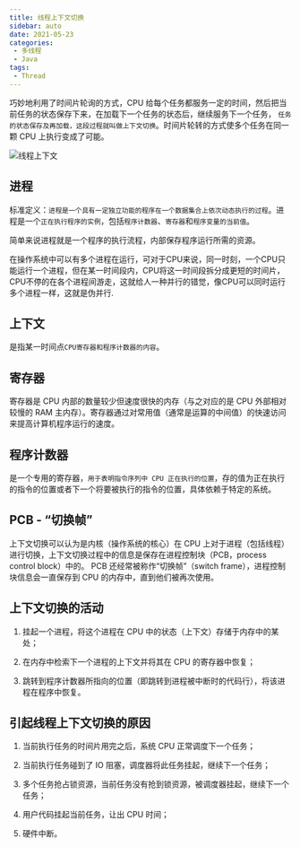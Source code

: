 ```yaml
---
title: 线程上下文切换
sidebar: auto
date: 2021-05-23
categories:
 - 多线程
 - Java
tags:
 - Thread
---
```


巧妙地利用了时间片轮询的方式，CPU 给每个任务都服务一定的时间，然后把当前任务的状态保存下来，在加载下一个任务的状态后，继续服务下一个任务，
`任务的状态保存及再加载，这段过程就叫做上下文切换`。时间片轮转的方式使多个任务在同一颗 CPU 上执行变成了可能。

<img :src="$withBase('/img/java/thread/线程上下文.png')" alt="线程上下文">

## 进程

标准定义：`进程是一个具有一定独立功能的程序在一个数据集合上依次动态执行的过程`。进程是一个`正在执行程序的实例`，包括`程序计数器`、`寄存器`和`程序变量的当前值`。

简单来说进程就是一个程序的执行流程，内部保存程序运行所需的资源。

在操作系统中可以有多个进程在运行，可对于CPU来说，同一时刻，一个CPU只能运行一个进程，但在某一时间段内，CPU将这一时间段拆分成更短的时间片，CPU不停的在各个进程间游走，这就给人一种并行的错觉，像CPU可以同时运行多个进程一样，这就是伪并行.

## 上下文

是指某一时间点`CPU寄存器和程序计数器的内容`。

## 寄存器

寄存器是 CPU 内部的数量较少但速度很快的内存（与之对应的是 CPU 外部相对较慢的 RAM 主内存）。寄存器通过对常用值（通常是运算的中间值）的快速访问来提高计算机程序运行的速度。

## 程序计数器

是一个专用的寄存器，`用于表明指令序列中 CPU 正在执行的位置`，存的值为正在执行的指令的位置或者下一个将要被执行的指令的位置，具体依赖于特定的系统。

## PCB - “切换帧”

上下文切换可以认为是内核（操作系统的核心）在 CPU 上对于进程（包括线程）进行切换，上下文切换过程中的信息是保存在进程控制块（PCB，process control block）中的。
PCB 还经常被称作“切换帧”（switch frame），进程控制块信息会一直保存到 CPU 的内存中，直到他们被再次使用。

## 上下文切换的活动

1. 挂起一个进程，将这个进程在 CPU 中的状态（上下文）存储于内存中的某处；

2. 在内存中检索下一个进程的上下文并将其在 CPU 的寄存器中恢复；

3. 跳转到程序计数器所指向的位置（即跳转到进程被中断时的代码行），将该进程在程序中恢复。

## 引起线程上下文切换的原因

1. 当前执行任务的时间片用完之后，系统 CPU 正常调度下一个任务；

2. 当前执行任务碰到了 IO 阻塞，调度器将此任务挂起，继续下一个任务；

3. 多个任务抢占锁资源，当前任务没有抢到锁资源，被调度器挂起，继续下一个任务；

4. 用户代码挂起当前任务，让出 CPU 时间；

5. 硬件中断。
